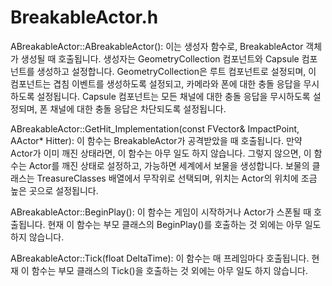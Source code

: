 # BreakableActor.h

ABreakableActor::ABreakableActor(): 이는 생성자 함수로, BreakableActor 객체가 생성될 때 호출됩니다. 생성자는 GeometryCollection 컴포넌트와 Capsule 컴포넌트를 생성하고 설정합니다. GeometryCollection은 루트 컴포넌트로 설정되며, 이 컴포넌트는 겹침 이벤트를 생성하도록 설정되고, 카메라와 폰에 대한 충돌 응답을 무시하도록 설정됩니다. Capsule 컴포넌트는 모든 채널에 대한 충돌 응답을 무시하도록 설정되며, 폰 채널에 대한 충돌 응답은 차단되도록 설정됩니다.

ABreakableActor::GetHit_Implementation(const FVector& ImpactPoint, AActor* Hitter): 이 함수는 BreakableActor가 공격받았을 때 호출됩니다. 만약 Actor가 이미 깨진 상태라면, 이 함수는 아무 일도 하지 않습니다. 그렇지 않으면, 이 함수는 Actor를 깨진 상태로 설정하고, 가능하면 세계에서 보물을 생성합니다. 보물의 클래스는 TreasureClasses 배열에서 무작위로 선택되며, 위치는 Actor의 위치에 조금 높은 곳으로 설정됩니다.

ABreakableActor::BeginPlay(): 이 함수는 게임이 시작하거나 Actor가 스폰될 때 호출됩니다. 현재 이 함수는 부모 클래스의 BeginPlay()를 호출하는 것 외에는 아무 일도 하지 않습니다.

ABreakableActor::Tick(float DeltaTime): 이 함수는 매 프레임마다 호출됩니다. 현재 이 함수는 부모 클래스의 Tick()을 호출하는 것 외에는 아무 일도 하지 않습니다.
